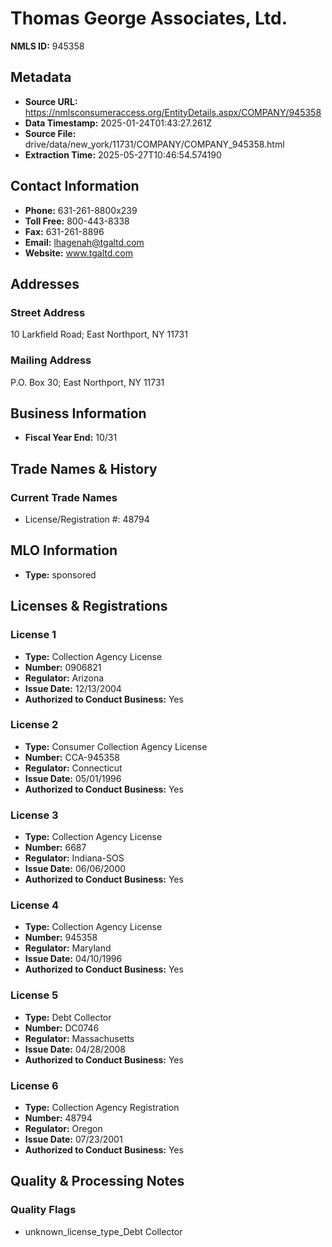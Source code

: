 # Thomas George Associates, Ltd.

**NMLS ID:** 945358

## Metadata
- **Source URL:** https://nmlsconsumeraccess.org/EntityDetails.aspx/COMPANY/945358
- **Data Timestamp:** 2025-01-24T01:43:27.261Z
- **Source File:** drive/data/new_york/11731/COMPANY/COMPANY_945358.html
- **Extraction Time:** 2025-05-27T10:46:54.574190

## Contact Information
- **Phone:** 631-261-8800x239
- **Toll Free:** 800-443-8338
- **Fax:** 631-261-8896
- **Email:** lhagenah@tgaltd.com
- **Website:** www.tgaltd.com

## Addresses
### Street Address
10 Larkfield Road; East Northport, NY 11731

### Mailing Address
P.O. Box 30; East Northport, NY 11731

## Business Information
- **Fiscal Year End:** 10/31

## Trade Names & History
### Current Trade Names
- License/Registration #: 48794

## MLO Information
- **Type:** sponsored

## Licenses & Registrations

### License 1
- **Type:** Collection Agency License
- **Number:** 0906821
- **Regulator:** Arizona
- **Issue Date:** 12/13/2004
- **Authorized to Conduct Business:** Yes

### License 2
- **Type:** Consumer Collection Agency License
- **Number:** CCA-945358
- **Regulator:** Connecticut
- **Issue Date:** 05/01/1996
- **Authorized to Conduct Business:** Yes

### License 3
- **Type:** Collection Agency License
- **Number:** 6687
- **Regulator:** Indiana-SOS
- **Issue Date:** 06/06/2000
- **Authorized to Conduct Business:** Yes

### License 4
- **Type:** Collection Agency License
- **Number:** 945358
- **Regulator:** Maryland
- **Issue Date:** 04/10/1996
- **Authorized to Conduct Business:** Yes

### License 5
- **Type:** Debt Collector
- **Number:** DC0746
- **Regulator:** Massachusetts
- **Issue Date:** 04/28/2008
- **Authorized to Conduct Business:** Yes

### License 6
- **Type:** Collection Agency Registration
- **Number:** 48794
- **Regulator:** Oregon
- **Issue Date:** 07/23/2001
- **Authorized to Conduct Business:** Yes

## Quality & Processing Notes
### Quality Flags
- unknown_license_type_Debt Collector
